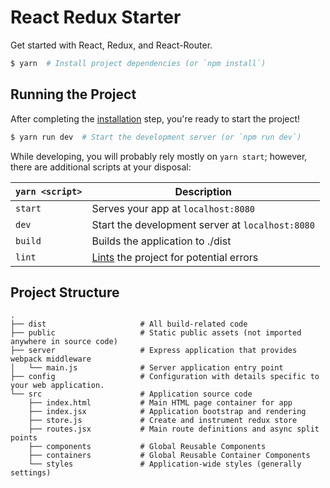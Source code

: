 # React Redux Starter

Get started with React, Redux, and React-Router.

```bash
$ yarn  # Install project dependencies (or `npm install`)
```

## Running the Project

After completing the [installation](#installation) step, you're ready to start the project!

```bash
$ yarn run dev  # Start the development server (or `npm run dev`)
```

While developing, you will probably rely mostly on `yarn start`; however, there are additional scripts at your disposal:

|`yarn <script>`    |Description|
|-------------------|-----------|
|`start`            |Serves your app at `localhost:8080`|
|`dev`              |Start the development server at `localhost:8080`|
|`build`            |Builds the application to ./dist|
|`lint`             |[Lints](http://stackoverflow.com/questions/8503559/what-is-linting) the project for potential errors|

## Project Structure

```
.
├── dist                     # All build-related code
├── public                   # Static public assets (not imported anywhere in source code)
├── server                   # Express application that provides webpack middleware
│   └── main.js              # Server application entry point
├── config                   # Configuration with details specific to your web application.
└── src                      # Application source code
    ├── index.html           # Main HTML page container for app
    ├── index.jsx            # Application bootstrap and rendering
    ├── store.js             # Create and instrument redux store
    ├── routes.jsx           # Main route definitions and async split points
    ├── components           # Global Reusable Components
    ├── containers           # Global Reusable Container Components
    └── styles               # Application-wide styles (generally settings)
```
